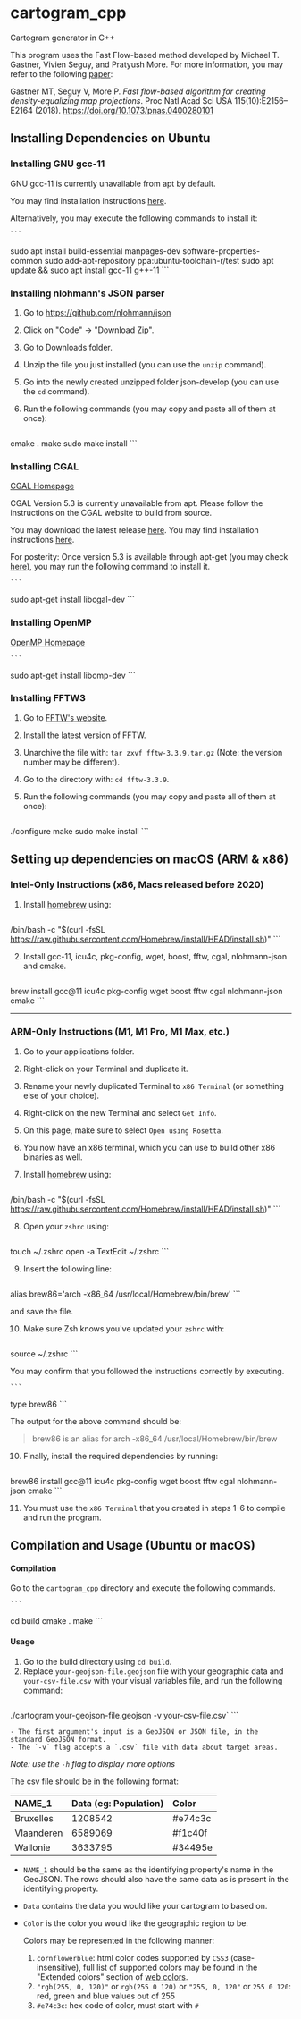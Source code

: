 # cartogram_cpp

Cartogram generator in C++

This program uses the Fast Flow-based method developed by Michael T. Gastner, Vivien Seguy, and Pratyush More. For more information, you may refer to the following [paper](https://www.pnas.org/content/115/10/E2156):

Gastner MT, Seguy V, More P. _Fast flow-based algorithm for creating density-equalizing map projections_. Proc Natl Acad Sci USA 115(10):E2156–E2164 (2018). https://doi.org/10.1073/pnas.0400280101

## Installing Dependencies on Ubuntu

### Installing GNU gcc-11

GNU gcc-11 is currently unavailable from apt by default.

You may find installation instructions [here](https://lindevs.com/install-gcc-on-ubuntu/).

Alternatively, you may execute the following commands to install it:

    ```
sudo apt install build-essential manpages-dev software-properties-common
sudo add-apt-repository ppa:ubuntu-toolchain-r/test
sudo apt update && sudo apt install gcc-11 g++-11
    ```

### Installing nlohmann's JSON parser

1. Go to https://github.com/nlohmann/json
2. Click on "Code" -> "Download Zip".
3. Go to Downloads folder.
4. Unzip the file you just installed (you can use the `unzip` command).
5. Go into the newly created unzipped folder json-develop (you can use the `cd` command).
6. Run the following commands (you may copy and paste all of them at once):

    ```
cmake .
make
sudo make install
    ```

<!-- #### Installing CGAL

[CGAL Homepage](https://www.cgal.org/)

`sudo apt-get install libcgal-dev` -->
### Installing CGAL

[CGAL Homepage](https://www.cgal.org/)

CGAL Version 5.3 is currently unavailable from apt.
Please follow the instructions on the CGAL website to build from source.

You may download the latest release [here](https://github.com/CGAL/cgal/releases).
You may find installation instructions [here](https://doc.cgal.org/latest/Manual/usage.html#title4).

For posterity: Once version 5.3 is available through apt-get (you may check [here](https://packages.ubuntu.com/search?keywords=libcgal-dev&searchon=names&suite=impish&section=all)), you may run the following command to install it.

    ```
sudo apt-get install libcgal-dev
    ```

### Installing OpenMP

[OpenMP Homepage](https://www.openmp.org/)

    ```
sudo apt-get install libomp-dev
    ```

### Installing FFTW3

1. Go to [FFTW's website](http://www.fftw.org/download.html "FFTW Downloads Page").
2. Install the latest version of FFTW.
3. Unarchive the file with: `tar zxvf fftw-3.3.9.tar.gz` (Note: the version number may be different).
4. Go to the directory with: `cd fftw-3.3.9`.
5. Run the following commands (you may copy and paste all of them at once):

    ```
./configure
make
sudo make install
    ```

## Setting up dependencies on macOS (ARM & x86)

### Intel-Only Instructions (x86, Macs released before 2020)

1. Install [homebrew](brew.sh) using:

    ```
/bin/bash -c "$(curl -fsSL https://raw.githubusercontent.com/Homebrew/install/HEAD/install.sh)"
    ```

2. Install gcc-11, icu4c, pkg-config, wget, boost, fftw, cgal, nlohmann-json and cmake.

    ```
brew install gcc@11 icu4c pkg-config wget boost fftw cgal nlohmann-json cmake
    ```

---

### ARM-Only Instructions (M1, M1 Pro, M1 Max, etc.)

1. Go to your applications folder.
2. Right-click on your Terminal and duplicate it.
3. Rename your newly duplicated Terminal to `x86 Terminal` (or something else of your choice).
4. Right-click on the new Terminal and select `Get Info`.
5. On this page, make sure to select `Open using Rosetta`.
6. You now have an x86 terminal, which you can use to build other x86 binaries as well.
7. Install [homebrew](brew.sh) using:

    ```
/bin/bash -c "$(curl -fsSL https://raw.githubusercontent.com/Homebrew/install/HEAD/install.sh)"
    ```

8. Open your `zshrc` using:

    ```
touch ~/.zshrc
open -a TextEdit ~/.zshrc
    ```

9. Insert the following line:

    ```
alias brew86='arch -x86_64 /usr/local/Homebrew/bin/brew'
    ```

and save the file.

10. Make sure Zsh knows you've updated your `zshrc` with:

    ```
source ~/.zshrc
    ```

You may confirm that you followed the instructions correctly by executing.

    ```
type brew86
    ```

The output for the above command should be:
> brew86 is an alias for arch -x86_64 /usr/local/Homebrew/bin/brew

10. Finally, install the required dependencies by running:

    ```
brew86 install gcc@11 icu4c pkg-config wget boost fftw cgal nlohmann-json cmake
    ```

11. You must use the `x86 Terminal` that you created in steps 1-6 to compile and run the program.

## Compilation and Usage (Ubuntu or macOS)

#### Compilation

Go to the `cartogram_cpp` directory and execute the following commands.

    ```
cd build
cmake .
make
    ```

#### Usage

1. Go to the build directory using `cd build`.
2. Replace `your-geojson-file.geojson` file with your geographic data and `your-csv-file.csv` with your visual variables file, and run the following command:
    ```
./cartogram your-geojson-file.geojson -v your-csv-file.csv`
    ```

    - The first argument's input is a GeoJSON or JSON file, in the standard GeoJSON format.
    - The `-v` flag accepts a `.csv` file with data about target areas.

*Note: use the `-h` flag to display more options*

The csv file should be in the following format:

| NAME_1        | Data (eg: Population)| Color   |
| :------------ |:---------------------| :-------|
| Bruxelles     | 1208542              | #e74c3c |
| Vlaanderen    | 6589069              | #f1c40f |
| Wallonie      | 3633795              | #34495e |

- `NAME_1` should be the same as the identifying property's name in the GeoJSON. The rows should also have the same data as is present in the identifying property.
- `Data` contains the data you would like your cartogram to based on.
- `Color` is the color you would like the geographic region to be.

    Colors may be represented in the following manner:
    1. `cornflowerblue`: html color codes supported by `CSS3` (case-insensitive), full list of supported colors may be found in the "Extended colors" section of [web colors](https://en.wikipedia.org/wiki/Web_colors).
    2. `"rgb(255, 0, 120)"` or `rgb(255 0 120)` or `"255, 0, 120"` or `255 0 120`: red, green and blue values out of 255
    3. `#e74c3c`: hex code of color, must start with `#`
